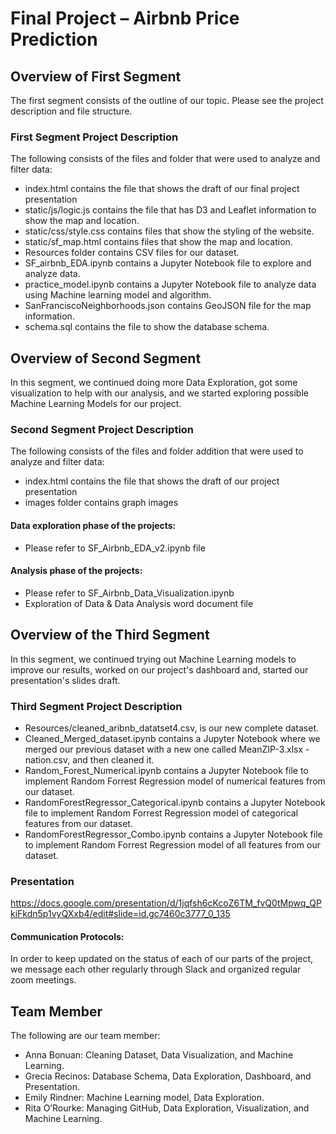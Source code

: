 # Final Project – Airbnb Price Prediction

## Overview of First Segment 
The first segment consists of the outline of our topic. Please see the project description and file structure.

### First Segment Project Description
The following consists of the files and folder that were used to analyze and filter data:
* index.html contains the file that shows the draft of our final project presentation
* static/js/logic.js contains the file that has D3 and Leaflet information to show the map and location.
* static/css/style.css contains files that show the styling of the website.
* static/sf_map.html contains files that show the map and location.
* Resources folder contains CSV files for our dataset.
* SF_airbnb_EDA.ipynb contains a Jupyter Notebook file to explore and analyze data.
* practice_model.ipynb contains a Jupyter Notebook file to analyze data using Machine learning model and algorithm.
* SanFranciscoNeighborhoods.json contains GeoJSON file for the map information.
* schema.sql contains the file to show the database schema.


## Overview of Second Segment
In this segment, we continued doing more Data Exploration, got some visualization to help with our analysis, and we started exploring possible Machine Learning Models for our project.

### Second Segment Project Description
The following consists of the files and folder addition that were used to analyze and filter data:
* index.html contains the file that shows the draft of our project presentation
* images folder contains graph images

#### Data exploration phase of the projects: 
* Please refer to SF_Airbnb_EDA_v2.ipynb file

#### Analysis phase of the projects: 
* Please refer to SF_Airbnb_Data_Visualization.ipynb
* Exploration of Data & Data Analysis word document file


## Overview of the Third Segment
In this segment, we continued trying out Machine Learning models to improve our results, worked on our project's dashboard and, started our presentation's slides draft.

### Third Segment Project Description
* Resources/cleaned_aribnb_datatset4.csv, is our new complete dataset.
* Cleaned_Merged_dataset.ipynb contains a Jupyter Notebook where we merged our previous dataset with a new one called MeanZIP-3.xlsx - nation.csv, and then cleaned it.
* Random_Forest_Numerical.ipynb contains a Jupyter Notebook file to implement Random Forrest Regression model of numerical features from our dataset.
* RandomForestRegressor_Categorical.ipynb contains a Jupyter Notebook file to implement Random Forrest Regression model of categorical features from our dataset.
* RandomForestRegressor_Combo.ipynb contains a Jupyter Notebook file to implement Random Forrest Regression model of all features from our dataset.


### Presentation
https://docs.google.com/presentation/d/1jqfsh6cKcoZ6TM_fvQ0tMpwq_QPkiFkdn5p1vyQXxb4/edit#slide=id.gc7460c3777_0_135

#### Communication Protocols: 
In order to keep updated on the status of each of our parts of the project, we message each other regularly through Slack and organized regular zoom meetings.

## Team Member
The following are our team member:
* Anna Bonuan: Cleaning Dataset, Data Visualization, and Machine Learning.
* Grecia Recinos: Database Schema, Data Exploration, Dashboard, and Presentation.
* Emily Rindner: Machine Learning model, Data Exploration.
* Rita O’Rourke: Managing GitHub, Data Exploration, Visualization, and Machine Learning.


